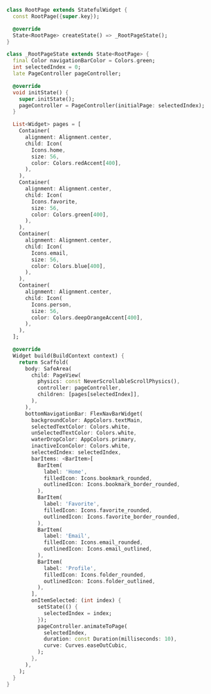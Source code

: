<!--
This README describes the package. If you publish this package to pub.dev,
this README's contents appear on the landing page for your package.

For information about how to write a good package README, see the guide for
[writing package pages](https://dart.dev/guides/libraries/writing-package-pages).

For general information about developing packages, see the Dart guide for
[creating packages](https://dart.dev/guides/libraries/create-library-packages)
and the Flutter guide for
[developing packages and plugins](https://flutter.dev/developing-packages).
-->

```dart
class RootPage extends StatefulWidget {
  const RootPage({super.key});

  @override
  State<RootPage> createState() => _RootPageState();
}

class _RootPageState extends State<RootPage> {
  final Color navigationBarColor = Colors.green;
  int selectedIndex = 0;
  late PageController pageController;

  @override
  void initState() {
    super.initState();
    pageController = PageController(initialPage: selectedIndex);
  }

  List<Widget> pages = [
    Container(
      alignment: Alignment.center,
      child: Icon(
        Icons.home,
        size: 56,
        color: Colors.redAccent[400],
      ),
    ),
    Container(
      alignment: Alignment.center,
      child: Icon(
        Icons.favorite,
        size: 56,
        color: Colors.green[400],
      ),
    ),
    Container(
      alignment: Alignment.center,
      child: Icon(
        Icons.email,
        size: 56,
        color: Colors.blue[400],
      ),
    ),
    Container(
      alignment: Alignment.center,
      child: Icon(
        Icons.person,
        size: 56,
        color: Colors.deepOrangeAccent[400],
      ),
    ),
  ];

  @override
  Widget build(BuildContext context) {
    return Scaffold(
      body: SafeArea(
        child: PageView(
          physics: const NeverScrollableScrollPhysics(),
          controller: pageController,
          children: [pages[selectedIndex]],
        ),
      ),
      bottomNavigationBar: FlexNavBarWidget(
        backgroundColor: AppColors.textMain,
        selectedTextColor: Colors.white,
        unSelectedTextColor: Colors.white,
        waterDropColor: AppColors.primary,
        inactiveIconColor: Colors.white,
        selectedIndex: selectedIndex,
        barItems: <BarItem>[
          BarItem(
            label: 'Home',
            filledIcon: Icons.bookmark_rounded,
            outlinedIcon: Icons.bookmark_border_rounded,
          ),
          BarItem(
            label: 'Favorite',
            filledIcon: Icons.favorite_rounded,
            outlinedIcon: Icons.favorite_border_rounded,
          ),
          BarItem(
            label: 'Email',
            filledIcon: Icons.email_rounded,
            outlinedIcon: Icons.email_outlined,
          ),
          BarItem(
            label: 'Profile',
            filledIcon: Icons.folder_rounded,
            outlinedIcon: Icons.folder_outlined,
          ),
        ],
        onItemSelected: (int index) {
          setState(() {
            selectedIndex = index;
          });
          pageController.animateToPage(
            selectedIndex,
            duration: const Duration(milliseconds: 10),
            curve: Curves.easeOutCubic,
          );
        },
      ),
    );
  }
}
```